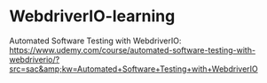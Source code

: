 # WebdriverIO-learning
Automated Software Testing with WebdriverIO: https://www.udemy.com/course/automated-software-testing-with-webdriverio/?src=sac&amp;kw=Automated+Software+Testing+with+WebdriverIO
